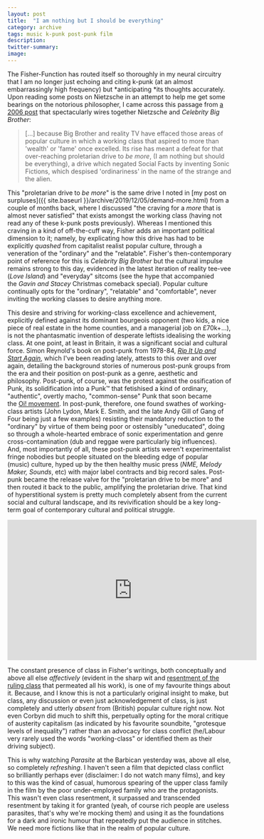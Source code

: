 ```yaml
---
layout: post
title:  "I am nothing but I should be everything"
category: archive
tags: music k-punk post-punk film
description:
twitter-summary:
image:
---
```


The Fisher-Function has routed itself so thoroughly in my neural circuitry that I am no longer just echoing and citing k-punk (at an almost embarrassingly high frequency) but *anticipating *its thoughts accurately. Upon reading some posts on Nietzsche in an attempt to help me get some bearings on the notorious philosopher, I came across this passage from [a 2006 post](http://k-punk.abstractdynamics.org/archives/007348.html) that spectacularly wires together Nietzsche and *Celebrity Big Brother*:
<!--description-->

> [...] because Big Brother and reality TV have effaced those areas of popular culture in which a working class that aspired to more than 'wealth' or 'fame' once excelled. Its rise has meant a defeat for that over-reaching proletarian drive to *be more*, (I am nothing but should be everything), a drive which negated Social Facts by inventing Sonic Fictions, which despised 'ordinariness' in the name of the strange and the alien.

This "proletarian drive to *be more*" is the same drive I noted in [my post on surpluses]({{ site.baseurl }}/archive/2019/12/05/demand-more.html) from a couple of months back, where I discussed "the craving for a *more* that is almost never satisfied" that exists amongst the working class (having not read any of these k-punk posts previously). Whereas I mentioned this craving in a kind of off-the-cuff way, Fisher adds an important political dimension to it; namely, by explicating how this drive has had to be explicitly *quashed* from capitalist realist popular culture, through a veneration of the "ordinary" and the "relatable". Fisher's then-contemporary point of reference for this is *Celebrity Big Brother* but the cultural impulse remains strong to this day, evidenced in the latest iteration of reality tee-vee (*Love Island*) and "everyday" sitcoms (see the hype that accompanied the *Gavin and Stacey* Christmas comeback special). Popular culture continually opts for the "ordinary", "relatable" and "comfortable", never inviting the working classes to desire anything more.

This desire and striving for working-class excellence and achievement, explicitly defined against its dominant bourgeois opponent (two kids, a nice piece of real estate in the home counties, and a managerial job on £70k+...), is not the phantasmatic invention of desperate leftists idealising the working class. At one point, at least in Britain, it was a significant social and cultural force. Simon Reynold's book on post-punk from 1978-84, *[Rip It Up and Start Again](https://www.faber.co.uk/9780571215706-rip-it-up-and-start-again.html)*, which I've been reading lately, attests to this over and over again, detailing the background stories of numerous post-punk groups from the era and their position on post-punk as a genre, aesthetic and philosophy. Post-punk, of course, was the protest against the ossification of Punk, its solidification into a Punk™ that fetishised a kind of ordinary, "authentic", overtly macho, "common-sense" Punk that soon became the [Oi! movement](https://en.wikipedia.org/wiki/Oi!). In post-punk, therefore, one found swathes of working-class artists (John Lydon, Mark E. Smith, and the late Andy Gill of Gang of Four being just a few examples) resisting their mandatory reduction to the "ordinary" by virtue of them being poor or ostensibly "uneducated", doing so through a whole-hearted embrace of sonic experimentation and genre cross-contamination (dub and reggae were particularly big influences). And, most importantly of all, these post-punk artists weren't experimentalist fringe nobodies but people situated on the bleeding edge of popular (music) culture, hyped up by the then healthy music press (*NME, Melody Maker, Sounds*, etc) with major label contracts and big record sales. Post-punk became the release valve for the "proletarian drive to be more" and then routed it back to the public, amplifying the proletarian drive. That kind of hyperstitional system is pretty much completely absent from the current social and cultural landscape, and its revivification should be a key long-term goal of contemporary cultural and political struggle.  

<iframe allow="accelerometer; autoplay; encrypted-media; gyroscope; picture-in-picture" frameborder="0" height="315" src="https://www.youtube.com/embed/OpTnE8DT9wU" width="560" ></iframe>
<br/>

The constant presence of class in Fisher's writings, both conceptually and above all else *affectively* (evident in the sharp wit and [resentment of the ruling class](http://k-punk.abstractdynamics.org/archives/009421.html) that permeated all his work), is one of my favourite things about it. Because, and I know this is not a particularly original insight to make, but class, any discussion or even just acknowledgement of class, is just completely and utterly *absent* from (British) popular culture right now. Not even Corbyn did much to shift this, perpetually opting for the moral critique of austerity capitalism (as indicated by his favourite soundbite, "grotesque levels of inequality") rather than an advocacy for class conflict (he/Labour very rarely used the words "working-class" or identified them as their driving subject).

This is why watching *Parasite* at the Barbican yesterday was, above all else, so completely *refreshing*. I haven't seen a film that depicted class conflict so brilliantly perhaps ever (disclaimer: I do not watch many films), and key to this was the kind of casual, humorous spearing of the upper class family in the film by the poor under-employed family who are the protagonists. This wasn't even class resentment, it surpassed and transcended resentment by taking it for granted (yeah, of course rich people are useless parasites, that's why we're mocking them) and using it as the foundations for a dark and ironic humour that repeatedly put the audience in stitches. We need more fictions like that in the realm of popular culture.
